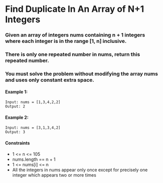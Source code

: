 # Find Duplicate In An Array of N+1 Integers

### Given an array of integers nums containing n + 1 integers where each integer is in the range [1, n] inclusive.

### There is only one repeated number in nums, return this repeated number.

### You must solve the problem without modifying the array nums and uses only constant extra space.

#### Example 1:

    Input: nums = [1,3,4,2,2]
    Output: 2

#### Example 2:

    Input: nums = [3,1,3,4,2]
    Output: 3

#### Constraints

- 1 <= n <= 105
- nums.length == n + 1
- 1 <= nums[i] <= n
- All the integers in nums appear only once except for precisely one integer which appears two or more times